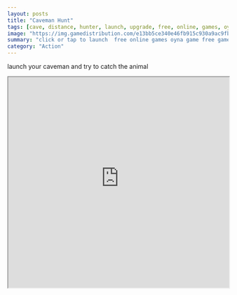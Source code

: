 ```yaml
---
layout: posts
title: "Caveman Hunt"
tags: [cave, distance, hunter, launch, upgrade, free, online, games, oyna, game, free, games, play, play, games]
image: "https://img.gamedistribution.com/e13bb5ce340e46fb915c930a9ac9fbc9.jpg"
summary: "click or tap to launch  free online games oyna game free games play play games"
category: "Action"
---
```


launch your caveman and try to catch the animal

<iframe width="100%" height="480px;" src="https://html5.gamedistribution.com/e13bb5ce340e46fb915c930a9ac9fbc9/"></iframe>
